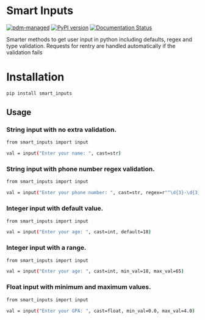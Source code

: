 # Smart Inputs

[![pdm-managed](https://img.shields.io/badge/pdm-managed-blueviolet)](https://pdm.fming.dev)
[![PyPI version](https://badge.fury.io/py/smart-inputs.svg)](https://badge.fury.io/py/smart-inputs)
[![Documentation Status](https://readthedocs.org/projects/smart-inputs/badge/?version=latest)](https://smart-inputs.readthedocs.io/en/latest/?badge=latest)

Smarter methods to get user input in python including defaults, regex and type validation. Requests for rentry are handled automatically if the validation fails

# Installation

```sh
pip install smart_inputs
```

## Usage

### String input with no extra validation.

```sh
from smart_inputs import input

val = input("Enter your name: ", cast=str)
```

### String input with phone number regex validation.

```sh
from smart_inputs import input

val = input("Enter your phone number: ", cast=str, regex=r"^\d{3}-\d{3}-\d{4}$")
```

### Integer input with default value.

```sh
from smart_inputs import input

val = input("Enter your age: ", cast=int, default=18)
```

### Integer input with a range.

```sh
from smart_inputs import input

val = input("Enter your age: ", cast=int, min_val=18, max_val=65)
```

### Float input with minimum and maximum values.

```sh
from smart_inputs import input

val = input("Enter your GPA: ", cast=float, min_val=0.0, max_val=4.0)
```
